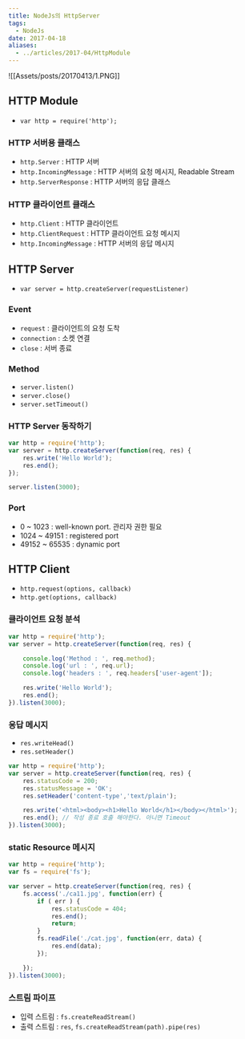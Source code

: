 ```yaml
---
title: NodeJs의 HttpServer
tags:
  - NodeJs
date: 2017-04-18
aliases: 
  - ../articles/2017-04/HttpModule
---
```


![[Assets/posts/20170413/1.PNG]]

## HTTP Module
- `var http = require('http');`

### HTTP 서버용 클래스
- `http.Server` : HTTP 서버
- `http.IncomingMessage` : HTTP 서버의 요청 메시지, Readable Stream
- `http.ServerResponse` : HTTP 서버의 응답 클래스

### HTTP 클라이언트 클래스
- `http.Client` : HTTP 클라이언트
- `http.ClientRequest` : HTTP 클라이언트 요청 메시지
- `http.IncomingMessage` : HTTP 서버의 응답 메시지

## HTTP Server
- `var server = http.createServer(requestListener)`

### Event
- `request` : 클라이언트의 요청 도착
- `connection` : 소켓 연결
- `close` : 서버 종료

### Method
- `server.listen()`
- `server.close()`
- `server.setTimeout()`

### HTTP Server 동작하기

``` javascript
var http = require('http');
var server = http.createServer(function(req, res) {
	res.write('Hello World');
	res.end();
});

server.listen(3000);
```

### Port
- 0 ~ 1023 : well-known port. 관리자 권한 필요
- 1024 ~ 49151 : registered port
- 49152 ~ 65535 : dynamic port

## HTTP Client
- `http.request(options, callback)`
- `http.get(options, callback)`

### 클라이언트 요청 분석

``` javascript
var http = require('http');
var server = http.createServer(function(req, res) {

	console.log('Method : ', req.method);
	console.log('url : ', req.url);
	console.log('headers : ', req.headers['user-agent']);

	res.write('Hello World');
	res.end();
}).listen(3000);
```

### 응답 메시지
- `res.writeHead()`
- `res.setHeader()`

``` javascript
var http = require('http');
var server = http.createServer(function(req, res) {
	res.statusCode = 200;
	res.statusMessage = 'OK';
	res.setHeader('content-type','text/plain');

	res.write('<html><body><h1>Hello World</h1></body></html>');
	res.end(); // 작성 종료 호출 해야한다. 아니면 Timeout
}).listen(3000);
```

### static Resource 메시지

``` javascript
var http = require('http');
var fs = require('fs');

var server = http.createServer(function(req, res) {
	fs.access('./ca11.jpg', function(err) {
		if ( err ) {
			res.statusCode = 404;
			res.end();
			return;
		}
		fs.readFile('./cat.jpg', function(err, data) {			
			res.end(data);
		});

	});
}).listen(3000);
```

### 스트림 파이프
- 입력 스트림 : `fs.createReadStream()`
- 출력 스트림 : `res`, `fs.createReadStream(path).pipe(res)`
